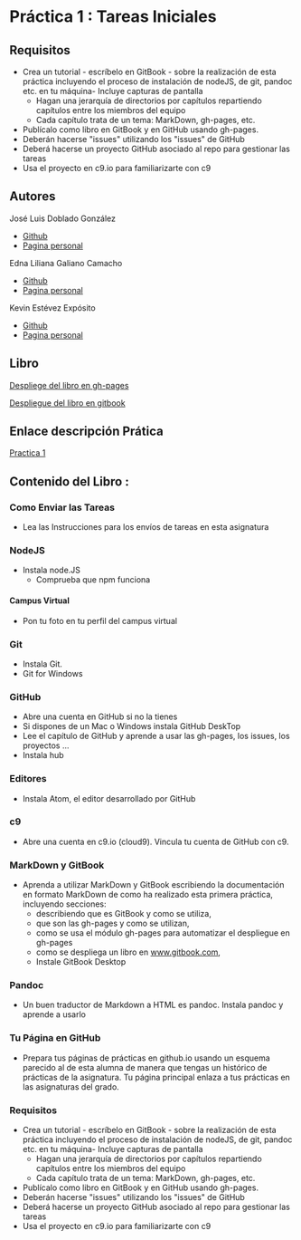 # Práctica 1 : Tareas Iniciales



## Requisitos

* Crea un tutorial - escríbelo en GitBook - sobre la realización de esta práctica incluyendo el proceso de instalación de nodeJS, de git, pandoc etc. en tu máquina- Incluye capturas de pantalla
    * Hagan una jerarquía de directorios por capítulos repartiendo capítulos entre los miembros del equipo
    * Cada capítulo trata de un tema: MarkDown, gh-pages, etc.
* Publícalo como libro en GitBook y en GitHub usando gh-pages.
* Deberán hacerse "issues" utilizando los "issues" de GitHub
* Deberá hacerse un proyecto GitHub asociado al repo para gestionar las tareas
* Usa el proyecto en c9.io para familiarizarte con c9


## Autores

José Luis Doblado González  
* [Github](https://github.com/alu0100767001)
* [Pagina personal](https://alu0100767001.github.io/dsi-joseluis/)


Edna Liliana Galiano Camacho  
* [Github](https://github.com/ednagc)
* [Pagina personal](https://ednagc.github.io/edna-galiano/)

Kevin Estévez Expósito  
* [Github](https://github.com/alu0100821390)
* [Pagina personal](http://alu0100821390.github.io)


## Libro 

[Despliege del libro en gh-pages](https://ull-esit-dsi-1617.github.io/tareas-iniciales-kevin-edna-joseluis/)

[Despliegue del libro en gitbook](https://ednagc.gitbooks.io/tareas-iniciales-kevin-edna-joseluis/)

## Enlace descripción Prática

[Practica 1](https://casianorodriguezleon.gitbooks.io/ull-esit-1617/practicas/practicatareasiniciales.html)

## Contenido del Libro : 


### Como Enviar las Tareas

- Lea las Instrucciones para los envíos de tareas en esta asignatura

### NodeJS

- Instala node.JS
    - Comprueba que npm funciona

#### Campus Virtual

- Pon tu foto en tu perfil del campus virtual

### Git

- Instala Git.
- Git for Windows

### GitHub

- Abre una cuenta en GitHub si no la tienes
- Si dispones de un Mac o Windows instala GitHub DeskTop
- Lee el capítulo de GitHub y aprende a usar las gh-pages, los issues, los proyectos ...
- Instala hub

### Editores

- Instala Atom, el editor desarrollado por GitHub

### c9

- Abre una cuenta en c9.io (cloud9). Vincula tu cuenta de GitHub con c9.

### MarkDown y GitBook

- Aprenda a utilizar MarkDown y GitBook escribiendo la documentación en formato MarkDown de como ha realizado esta primera práctica, incluyendo secciones:
    - describiendo que es GitBook y como se utiliza,
    - que son las gh-pages y como se utilizan,
    - como se usa el módulo gh-pages para automatizar el despliegue en gh-pages
    - como se despliega un libro en www.gitbook.com,
    - Instale GitBook Desktop

### Pandoc

- Un buen traductor de Markdown a HTML es pandoc. Instala pandoc y aprende a usarlo

### Tu Página en GitHub

- Prepara tus páginas de prácticas en github.io usando un esquema parecido al de esta alumna de manera que tengas un histórico de prácticas de la asignatura. Tu página principal enlaza a tus prácticas en las asignaturas del grado.

### Requisitos

- Crea un tutorial - escríbelo en GitBook - sobre la realización de esta práctica incluyendo el proceso de instalación de nodeJS, de git, pandoc etc. en tu máquina- Incluye capturas de pantalla
    - Hagan una jerarquía de directorios por capítulos repartiendo capítulos entre los miembros del equipo
    - Cada capítulo trata de un tema: MarkDown, gh-pages, etc.
- Publícalo como libro en GitBook y en GitHub usando gh-pages.
- Deberán hacerse "issues" utilizando los "issues" de GitHub
- Deberá hacerse un proyecto GitHub asociado al repo para gestionar las tareas
- Usa el proyecto en c9.io para familiarizarte con c9